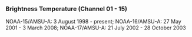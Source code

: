 ### Brightness Temperature (Channel 01 - 15)
NOAA-15/AMSU-A: 3 August 1998 - present; NOAA-16/AMSU-A: 27 May 2001 - 3 March 2008;
NOAA-17/AMSU-A: 21 July 2002 - 28 October 2003
